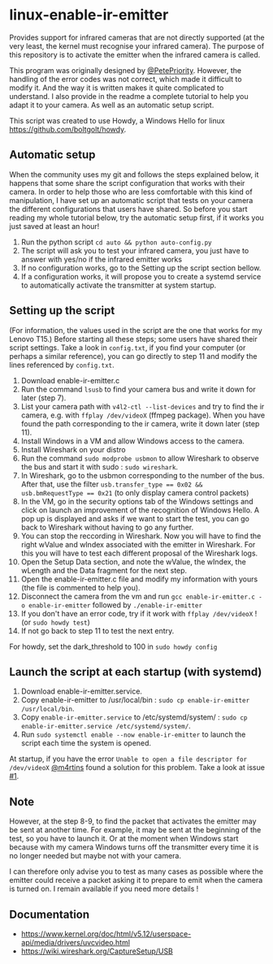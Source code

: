 # linux-enable-ir-emitter
Provides support for infrared cameras that are not directly supported (at the very least, the kernel must recognise your infrared camera). The purpose of this repository is to activate the emitter when the infrared camera is called. 

This program was originally designed by [@PetePriority](https://github.com/PetePriority/chicony-ir-toggle). However, the handling of the error codes was not correct, which made it difficult to modify it. And the way it is written makes it quite complicated to understand. I also provide in the readme a complete tutorial to help you adapt it to your camera. As well as an automatic setup script. 

This script was created to use Howdy, a Windows Hello for linux <https://github.com/boltgolt/howdy>.

## Automatic setup
When the community uses my git and follows the steps explained below, it happens that some share the script configuration that works with their camera. 
In order to help those who are less comfortable with this kind of manipulation, I have set up an automatic script that tests on your camera the different configurations that users have shared. 
So before you start reading my whole tutorial below, try the automatic setup first, if it works you just saved at least an hour! 

1. Run the python script `cd auto && python auto-config.py`
2. The script will ask you to test your infrared camera, you just have to answer with yes/no if the infrared emitter works
3. If no configuration works, go to the Setting up the script section bellow.
4. If a configuration works, it will propose you to create a systemd service to automatically activate the transmitter at system startup. 

## Setting up the script
(For information, the values used in the script are the one that works for my Lenovo T15.)
Before starting all these steps; some users have shared their script settings. Take a look in `config.txt`, if you find your computer (or perhaps a similar reference), you can go directly to step 11 and modify the lines referenced by `config.txt`.

1. Download enable-ir-emitter.c
2. Run the command `lsusb` to find your camera bus and write it down for later (step 7).
3. List your camera path with `v4l2-ctl --list-devices` and try to find the ir camera, e.g. with `ffplay /dev/videoX` (ffmpeg package).
When you have found the path corresponding to the ir camera, write it down later (step 11).
4. Install Windows in a VM and allow Windows access to the camera.
5. Install Wireshark on your distro
6. Run the command `sudo modprobe usbmon` to allow Wireshark to observe the bus and start it with sudo : `sudo wireshark`.
8. In Wireshark, go to the usbmon corresponding to the number of the bus. After that, use the filter `usb.transfer_type == 0x02 && usb.bmRequestType == 0x21` (to only display camera control packets)
9. In the VM, go in the security options tab of the Windows settings and click on launch an improvement of the recognition of Windows Hello. A pop up is displayed and asks if we want to start the test, you can go back to Wireshark without having to go any further.
10. You can stop the reccording in Wireshark. Now you will have to find the right wValue and wIndex associated with the emitter in Wireshark. For this you will have to test each different proposal of the Wireshark logs.
11. Open the Setup Data section, and note the wValue, the wIndex, the wLength and the Data fragment for the next step.
12. Open the enable-ir-emitter.c file and modify my information with yours (the file is commented to help you).
13. Disconnect the camera from the vm and run `gcc enable-ir-emitter.c -o enable-ir-emitter` followed by `./enable-ir-emitter`
14. If you don't have an error code, try if it work with `ffplay /dev/videoX` ! (or `sudo howdy test`)
15. If not go back to step 11 to test the next entry.

For howdy, set the dark_threshold to 100 in `sudo howdy config`

## Launch the script at each startup (with systemd)
1. Download enable-ir-emitter.service.
2. Copy enable-ir-emitter to /usr/local/bin : `sudo cp enable-ir-emitter /usr/local/bin`.
3. Copy `enable-ir-emitter.service` to /etc/systemd/system/ : `sudo cp enable-ir-emitter.service /etc/systemd/system/`.
4. Run `sudo systemctl enable --now enable-ir-emitter` to launch the script each time the system is opened.

At startup, if you have the error `Unable to open a file descriptor for /dev/videoX` [@m4rtins](https://github.com/m4rtins) found a solution for this problem. Take a look at issue [#1](https://github.com/EmixamPP/linux-enable-ir-emitter/issues/1).

## Note
However, at the step 8-9, to find the packet that activates the emitter may be sent at another time. For example, it may be sent at the beginning of the test, so you have to launch it. Or at the moment when Windows start because with my camera Windows turns off the transmitter every time it is no longer needed but maybe not with your camera.

I can therefore only advise you to test as many cases as possible where the emitter could receive a packet asking it to prepare to emit when the camera is turned on. I remain available if you need more details !

## Documentation
* <https://www.kernel.org/doc/html/v5.12/userspace-api/media/drivers/uvcvideo.html>
* <https://wiki.wireshark.org/CaptureSetup/USB>
